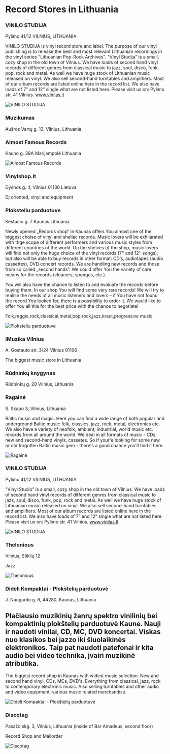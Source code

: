 # Record Stores in Lithuania

### VINILO STUDIJA

Pylimo 41/12 VILNIUS, LITHUANIA

VINILO STUDIJA is vinyl record store and label.
The purpose of our vinyl publishing is to release the best and most relevant
Lithuanian recordings in the vinyl series "Lithuanian Pop-Rock Archives". "Vinyl Studija” is a small, cozy shop in the old town of Vilnius. We have loads of second hand vinyl records of different genres from classical music to jazz, soul, disco, funk, pop, rock and metal. As well we have huge stock of Lithuanian music released on vinyl. We also sell second-hand turntables and amplifiers. Most of our album records are listed online here in the record list. We also have loads of 7” and 12” single what are not listed here. Please visit us on: Pylimo str. 41 Vilnius. www.vinilas.lt

![VINILO STUDIJA](https://discogslabs.imgix.net/vinylhub/5b0705a043630200274fe992.jpg?auto=compress%2Cformat&fit=max&fm=jpg&h=2000&w=2000&s=b28a26b685378c2abfe31ae8a8de68cc "VINILO STUDIJA")

### Muzikumas

Aušros Vartų g. 13, Vilnius, Lithuania

### Almost Famous Records

Kauno g. 39A
Marijampolė
Lithuania

![Almost Famous Records](https://discogslabs.imgix.net/vinylhub/586bba2a920bb2004afc3d3b.jpg?auto=compress%2Cformat&fit=max&fm=jpg&h=2000&w=2000&s=356d395cfa4e21f0f0a7b240d67f6c62 "Almost Famous Records")

### Vinylshop.lt

Dysnos g. 4, Vilnius
01130 Lietuva

Dj oriented, vinyl and equipment

### Ploksteliu parduotuve

Kestucio  g.  7     Kaunas         Lithuania

Newly opened „Records shop“ in Kaunas offers You almost one of the biggest choise of vinyl and shellac records. Music lovers will be exhilarated with thge scope of different performers and various music styles from different countries of the world. On the shelves of the shop, music lovers will find not only the huge choice of the vinyl records (7‘‘ and 12‘‘ songs), but also will be able to buy records in other format: CD‘s, audiotapes (audio cassettes), DVD concert records. We are handling new records and those from so called „second hands“. We could offer You the variety of care means for the records (cleaners, sponges, etc.).

You will also have the chance to listen to and evaluate the records before buying them. In our shop You will find some very rare records! We will try to realise the needs of all music listeners and lovers – if You have not found the record You looked for, there is a possibility to order it. We would like to offer You all this for the best price with the chance to negotiate!


Folk,reggie,rock,classical,metal,pop,rock,jazz,kraut,progressive music

![Ploksteliu parduotuve](https://discogslabs.imgix.net/vinylhub/5547b838e05b59001188c1f0.jpg?auto=compress%2Cformat&fit=max&fm=jpg&h=2000&w=2000&s=794681387dc0dfba02d1b218d3510c95 "Ploksteliu parduotuve")

### iMuzika Vilnius

A. Gostauto str. 3/24
Vilnius 01106

The biggest music store in Lithuania

### Rūdninkų knygynas

Rūdninkų g. 20
Vilnius, Lithuania

### Ragainė

S. Skapo 3, Vilnius, Lithuania

Baltic music and magic. Here you can find a wide range of both popular and underground Baltic music: folk, classics, jazz, rock, metal, electronics etc. We also have a variety of neofolk, ambient, industrial, world music etc. records from all around the world. We deal in all formats of music - CDs, new and second-hand vinyls, cassetes. So if your'e looking for some new or old forgotten Baltic music gem - there's a good chance you'll find it here.

![Ragainė](https://discogslabs.imgix.net/vinylhub/5476fd8c0cd4410010636542.jpg?auto=compress%2Cformat&fit=max&fm=jpg&h=2000&w=2000&s=57592f7d7ca88abb765c3077662b1648 "Ragainė")

### VINILO STUDIJA

Pylimo 41/12 VILNIUS, LITHUANIA

"Vinyl Studio” is a small, cozy shop in the old town of Vilnius. We have loads of second hand vinyl records of different genres from classical music to jazz, soul, disco, funk, pop, rock and metal. As well we have huge stock of Lithuanian music released on vinyl. We also sell second-hand turntables and amplifiers. Most of our album records are listed online here in the record list. We also have loads of 7” and 12” single what are not listed here. Please visit us on: Pylimo str. 41 Vilnius. www.vinilas.lt

![VINILO STUDIJA](https://discogslabs.imgix.net/vinylhub/5b07049a43630200274fe969.jpg?auto=compress%2Cformat&fit=max&fm=jpg&h=2000&w=2000&s=9ee5438e3b36e434691b346cce1861f0 "VINILO STUDIJA")

### Thelonious

Vilnius, Stiklių 12

Jazz

![Thelonious](https://discogslabs.imgix.net/vinylhub/55c99ef68b41fb001167a52d.jpg?auto=compress%2Cformat&fit=max&fm=jpg&h=2000&w=2000&s=4ec5482c08081d201e1eacb2ac6abb80 "Thelonious")

### Dideli Kompaktai - Plokštelių parduotuvė

J. Naugardo g. 6, 44280, Kaunas, Lithuania

Plačiausio muzikinių žanrų spektro vinilinių bei kompaktinių plokštelių parduotuvė Kaune. Nauji ir naudoti vinilai, CD, MC, DVD koncertai. Viskas nuo klasikos bei jazzo iki šiuolaikinės elektronikos. Taip pat naudoti patefonai ir kita audio bei video technika, įvairi muzikinė atributika.
-
The biggest record shop in Kaunas with widest music selection. New and second hand vinyl, CDs, MCs, DVD's. Everything from classical, jazz, rock to contemporary electronic music. Also selling turntables and other audio and video equipment, various music related merchandise.

![Dideli Kompaktai - Plokštelių parduotuvė](https://discogslabs.imgix.net/vinylhub/59f602620ce1650026afe80e.jpg?auto=compress%2Cformat&fit=max&fm=jpg&h=2000&w=2000&s=0bb4890375a73a10f87ec6ee1506b629 "Dideli Kompaktai - Plokštelių parduotuvė")

### Discotag

Pasažo skg. 3, Vilnius, Lithuania (inside of Bar Amadeus, second floor)

Record Shop and Mailorder

![Discotag](https://discogslabs.imgix.net/vinylhub/59ee6d7e14cb0200266512ca.jpg?auto=compress%2Cformat&fit=max&fm=jpg&h=2000&w=2000&s=e610a60b82146fd16bdb36069c01df5f "Discotag")

